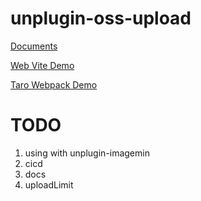 # unplugin-oss-upload

[Documents](./packages/core/README.md)

[Web Vite Demo]('./playgrounds/vite-web')

[Taro Webpack Demo]('./playgrounds/webpack-web')

# TODO

1. using with unplugin-imagemin
2. cicd
3. docs
4. uploadLimit
